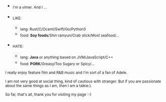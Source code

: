 * <sub> I'm a vimer. And I ... </sub>

* <sub> LIKE: </sub>
  * <sub> lang: Rust/C/Ocaml/Swift/Go/Python3 </sub>
  * <sub> food: **Soy foods**/Shin ramyun/Crab stick/Most seafood/... </sub>
  
* <sub> HATE: </sub> 
  * <sub> lang: **Java** or anything based on JVM/JavaScript/C++ </sub>
  * <sub> food: **PORK**/Greasy/Too Sugary or Spicy/... </sub>
  
  
<sub> I really enjoy feature film and R&B music and I'm sort of a fan of Adele. </sub>

<sub> I am not very good at social thing, kind of cautious with stranger. But if you are passionate about the same things as I am, then I am a talkie:). </sub>

<sub> So far, that's all, thank you for visiting my page :-) </sub>
